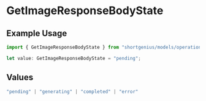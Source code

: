 # GetImageResponseBodyState

## Example Usage

```typescript
import { GetImageResponseBodyState } from "shortgenius/models/operations";

let value: GetImageResponseBodyState = "pending";
```

## Values

```typescript
"pending" | "generating" | "completed" | "error"
```